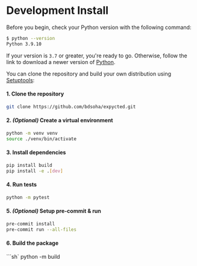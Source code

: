 # Development Install

Before you begin, check your Python version with the following command:
```sh
$ python --version
Python 3.9.10
```
If your version is `3.7` or greater, you're ready to go.
Otherwise, follow the link to download a newer version of [Python](https://www.python.org/downloads/).

You can clone the repository and build your own distribution using [Setuptools](https://setuptools.pypa.io/en/latest/):

#### 1. Clone the repository
```sh
git clone https://github.com/bdsoha/expycted.git
```

#### 2. *(Optional)* Create a virtual environment
```sh
python -m venv venv
source ./venv/bin/activate
```

#### 3. Install dependencies
```sh
pip install build
pip install -e .[dev]
```

#### 4. Run tests
```sh
python -m pytest
```

#### 5. *(Optional)* Setup pre-commit & run
```sh
pre-commit install
pre-commit run --all-files
```

#### 6. Build the package
```sh`
python -m build
```
